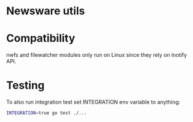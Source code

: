 # Newsware utils

# Compatibility
nwfs and filewatcher modules only run on Linux since they rely on inotify API.

# Testing

To also run integration test set INTEGRATION env variable to anything:

```bash
INTEGRATION=true go test ./...
```